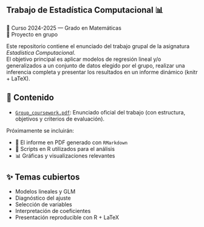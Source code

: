 ## Trabajo de Estadística Computacional 📊

📅 Curso 2024-2025 — Grado en Matemáticas  
📁 Proyecto en grupo

Este repositorio contiene el enunciado del trabajo grupal de la asignatura *Estadística Computacional*.  
El objetivo principal es aplicar modelos de regresión lineal y/o generalizados a un conjunto de datos elegido por el grupo, realizar una inferencia completa y presentar los resultados en un informe dinámico (knitr + LaTeX).

## 🧾 Contenido

- [`Group_coursework.pdf`](Final_work2-compressed.pdf): Enunciado oficial del trabajo (con estructura, objetivos y criterios de evaluación).

Próximamente se incluirán:
- 📄 El informe en PDF generado con `RMarkdown`
- 💾 Scripts en R utilizados para el análisis
- 📊 Gráficas y visualizaciones relevantes

## ✨ Temas cubiertos

- Modelos lineales y GLM
- Diagnóstico del ajuste
- Selección de variables
- Interpretación de coeficientes
- Presentación reproducible con R + LaTeX
